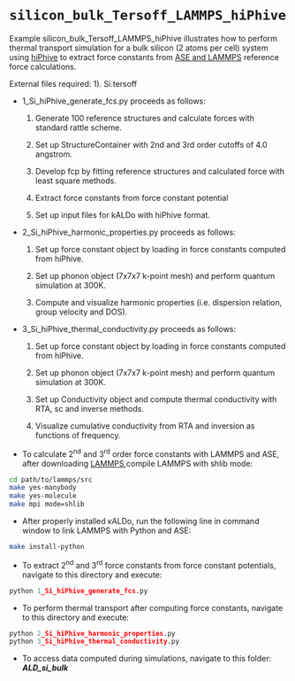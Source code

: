 # `silicon_bulk_Tersoff_LAMMPS_hiPhive`

Example silicon_bulk_Tersoff_LAMMPS_hiPhive illustrates how to perform thermal transport simulation for a bulk silicon (2 atoms per cell) system using [hiPhive](https://hiphive.materialsmodeling.org/) to extract 
force constants from [ASE and LAMMPS](https://wiki.fysik.dtu.dk/ase/_modules/ase/calculators/lammpslib.html) reference force calculations.


External files required: 
		        1). Si.tersoff

 - 1_Si_hiPhive_generate_fcs.py proceeds as follows:
	
    1.  Generate 100 reference structures and calculate forces with standard rattle scheme.

    2. Set up StructureContainer with 2nd and 3rd order cutoffs of 4.0 angstrom.

    3. Develop fcp by fitting reference structures and calculated force with least square methods.

    4. Extract force constants from force constant potential 

    5. Set up input files for kALDo with hiPhive format.


- 2_Si_hiPhive_harmonic_properties.py proceeds as follows:

    1. Set up force constant object by loading  in force constants computed from hiPhive.

    2. Set up phonon object (7x7x7 k-point mesh) and perform quantum simulation at 300K.

    3. Compute and visualize harmonic properties (i.e. dispersion relation, group velocity and DOS). 


 - 3_Si_hiPhive_thermal_conductivity.py proceeds as follows:
 
    1. Set up force constant object by loading  in force constants computed from hiPhive.

    2. Set up phonon object (7x7x7 k-point mesh) and perform quantum simulation at 300K.

    3. Set up Conductivity object and compute thermal conductivity with RTA, sc and inverse methods.
					
    4. Visualize cumulative conductivity from  RTA and inversion as functions of frequency. 
		
- To calculate 2<sup>nd</sup> and 3<sup>rd</sup> order force constants with LAMMPS and ASE, after downloading [LAMMPS](https://lammps.sandia.gov/),compile LAMMPS with shlib mode:
```bash
cd path/to/lammps/src
make yes-manybody
make yes-molecule
make mpi mode=shlib
```
- After properly installed κALDo, run the following line in command window to link LAMMPS with Python and ASE:
```bash
make install-python				
```  
- To extract 2<sup>nd</sup> and 3<sup>rd</sup> force constants from force constant potentials, navigate to this directory and execute:
```python			
python 1_Si_hiPhive_generate_fcs.py
```

- To perform thermal transport  after computing force constants, navigate to this directory and execute:
```python
python 2_Si_hiPhive_harmonic_properties.py
python 3_Si_hiPhive_thermal_conductivity.py
```

- To access data computed during simulations, navigate to this folder: ***ALD_si_bulk*** 
